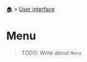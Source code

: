 <!--startTocHeader-->
[🏠](../README.md) > [User interface](README.md)
# Menu
<!--endTocHeader-->

> TODO: Write about `Menu`

<!--startTocSubtopic-->
<!--endTocSubtopic-->